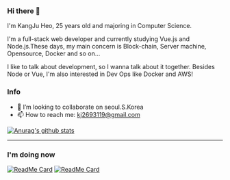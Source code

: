 ### Hi there 👋

I'm KangJu Heo, 25 years old and majoring in Computer Science.

I'm a full-stack web developer and currently studying Vue.js and Node.js.These days, my main concern is Block-chain, Server machine, Opensource, Docker and so on...

I like to talk about development, so I wanna talk about it together. Besides Node or Vue, I'm also interested in Dev Ops like Docker and AWS!

### Info

- 👯 I’m looking to collaborate on seoul.S.Korea
- 📫 How to reach me: kj2693119@gmail.com


[![Anurag's github stats](https://github-readme-stats.vercel.app/api?username=cozy-ho&show_icons=true&theme=radical)](https://github.com/anuraghazra/github-readme-stats)

---

### I'm doing now

[![ReadMe Card](https://github-readme-stats.vercel.app/api/pin/?username=cozy-ho&repo=oh_my_pos)](https://github.com/anuraghazra/github-readme-stats)
[![ReadMe Card](https://github-readme-stats.vercel.app/api/pin/?username=byun618&repo=UFO)](https://github.com/anuraghazra/github-readme-stats)
